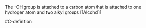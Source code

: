 The -OH group is attached to a carbon atom that is attached to one hydrogen atom and two alkyl groups
[[Alcohol]]

#C-definition